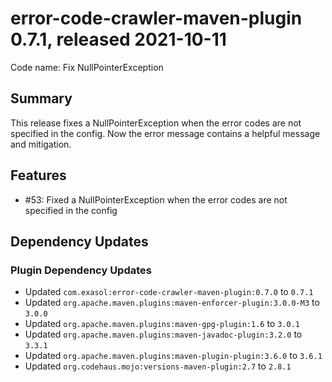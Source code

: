 # error-code-crawler-maven-plugin 0.7.1, released 2021-10-11

Code name: Fix NullPointerException

## Summary

This release fixes a NullPointerException when the error codes are not specified in the config. Now the error message contains a helpful message and mitigation.

## Features

* #53: Fixed a NullPointerException when the error codes are not specified in the config

## Dependency Updates

### Plugin Dependency Updates

* Updated `com.exasol:error-code-crawler-maven-plugin:0.7.0` to `0.7.1`
* Updated `org.apache.maven.plugins:maven-enforcer-plugin:3.0.0-M3` to `3.0.0`
* Updated `org.apache.maven.plugins:maven-gpg-plugin:1.6` to `3.0.1`
* Updated `org.apache.maven.plugins:maven-javadoc-plugin:3.2.0` to `3.3.1`
* Updated `org.apache.maven.plugins:maven-plugin-plugin:3.6.0` to `3.6.1`
* Updated `org.codehaus.mojo:versions-maven-plugin:2.7` to `2.8.1`
